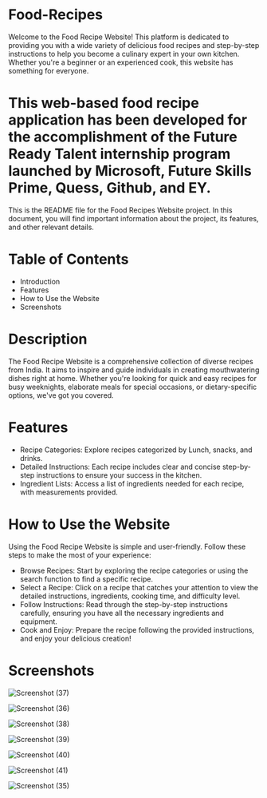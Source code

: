 # Food-Recipes
Welcome to the Food Recipe Website! This platform is dedicated to providing you with a wide variety of delicious food recipes and step-by-step instructions to help you become a culinary expert in your own kitchen. Whether you're a beginner or an experienced cook, this website has something for everyone.

# This web-based food recipe application has been developed for the accomplishment of the Future Ready Talent internship program launched by Microsoft, Future Skills Prime, Quess, Github, and EY.

This is the README file for the Food Recipes Website project. In this document, you will find important information about the project, its features, and other relevant details.

# Table of Contents
- Introduction
- Features
- How to Use the Website
- Screenshots

# Description
The Food Recipe Website is a comprehensive collection of diverse recipes from India. It aims to inspire and guide individuals in creating mouthwatering dishes right at home. Whether you're looking for quick and easy recipes for busy weeknights, elaborate meals for special occasions, or dietary-specific options, we've got you covered.

# Features
- Recipe Categories: Explore recipes categorized by Lunch, snacks, and drinks.
- Detailed Instructions: Each recipe includes clear and concise step-by-step instructions to ensure your success in the kitchen.
- Ingredient Lists: Access a list of ingredients needed for each recipe, with measurements provided.

# How to Use the Website
Using the Food Recipe Website is simple and user-friendly. Follow these steps to make the most of your experience:
- Browse Recipes: Start by exploring the recipe categories or using the search function to find a specific recipe.
- Select a Recipe: Click on a recipe that catches your attention to view the detailed instructions, ingredients, cooking time, and difficulty level.
- Follow Instructions: Read through the step-by-step instructions carefully, ensuring you have all the necessary ingredients and equipment.
- Cook and Enjoy: Prepare the recipe following the provided instructions, and enjoy your delicious creation!


# Screenshots
![Screenshot (37)](https://github.com/20A31A0512/Food-Recipes/assets/109909104/bde5bb46-1f31-4b15-b0b3-18d131541b32)


![Screenshot (36)](https://github.com/20A31A0512/Food-Recipes/assets/109909104/31e1d30a-f9b9-4915-9d02-9149a901b95a)


![Screenshot (38)](https://github.com/20A31A0512/Food-Recipes/assets/109909104/f8db3ca8-9c5a-4274-b2df-14ad73eb096c)


![Screenshot (39)](https://github.com/20A31A0512/Food-Recipes/assets/109909104/db2d2a19-6e99-48f5-8225-8ce843af44dd)


![Screenshot (40)](https://github.com/20A31A0512/Food-Recipes/assets/109909104/e0b20231-7552-4f7b-9408-11a092462c80)


![Screenshot (41)](https://github.com/20A31A0512/Food-Recipes/assets/109909104/05813842-7b7d-417a-b8a5-38cc990347a9)


![Screenshot (35)](https://github.com/20A31A0512/Food-Recipes/assets/109909104/61235a06-3485-4e10-887a-a640ed9fa276)
